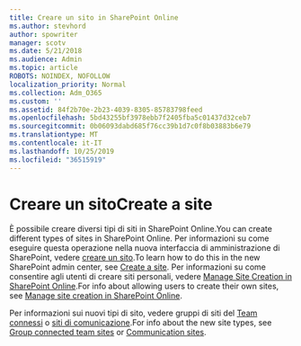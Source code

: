 ```yaml
---
title: Creare un sito in SharePoint Online
ms.author: stevhord
author: spowriter
manager: scotv
ms.date: 5/21/2018
ms.audience: Admin
ms.topic: article
ROBOTS: NOINDEX, NOFOLLOW
localization_priority: Normal
ms.collection: Adm_O365
ms.custom: ''
ms.assetid: 84f2b70e-2b23-4039-8305-85783798feed
ms.openlocfilehash: 5bd43255bf3978ebb7f2405fba5c01437d32ceb7
ms.sourcegitcommit: 0b06093dabd685f76cc39b1d7c0f8b03883b6e79
ms.translationtype: MT
ms.contentlocale: it-IT
ms.lasthandoff: 10/25/2019
ms.locfileid: "36515919"
---
```

# <a name="create-a-site"></a><span data-ttu-id="7bdfd-102">Creare un sito</span><span class="sxs-lookup"><span data-stu-id="7bdfd-102">Create a site</span></span>

<span data-ttu-id="7bdfd-103">È possibile creare diversi tipi di siti in SharePoint Online.</span><span class="sxs-lookup"><span data-stu-id="7bdfd-103">You can create different types of sites in SharePoint Online.</span></span> <span data-ttu-id="7bdfd-104">Per informazioni su come eseguire questa operazione nella nuova interfaccia di amministrazione di SharePoint, vedere [creare un sito](https://go.microsoft.com/fwlink/?linkid=866295).</span><span class="sxs-lookup"><span data-stu-id="7bdfd-104">To learn how to do this in the new SharePoint admin center, see [Create a site](https://go.microsoft.com/fwlink/?linkid=866295).</span></span> <span data-ttu-id="7bdfd-105">Per informazioni su come consentire agli utenti di creare siti personali, vedere [Manage Site Creation in SharePoint Online](https://go.microsoft.com/fwlink/?linkid=866296).</span><span class="sxs-lookup"><span data-stu-id="7bdfd-105">For info about allowing users to create their own sites, see [Manage site creation in SharePoint Online](https://go.microsoft.com/fwlink/?linkid=866296).</span></span>
 
<span data-ttu-id="7bdfd-106">Per informazioni sui nuovi tipi di sito, vedere gruppi di siti del [Team connessi](https://go.microsoft.com/fwlink/?linkid=866292) o [siti di comunicazione](https://go.microsoft.com/fwlink/?linkid=866294).</span><span class="sxs-lookup"><span data-stu-id="7bdfd-106">For info about the new site types, see [Group connected team sites](https://go.microsoft.com/fwlink/?linkid=866292) or [Communication sites](https://go.microsoft.com/fwlink/?linkid=866294).</span></span>
    


